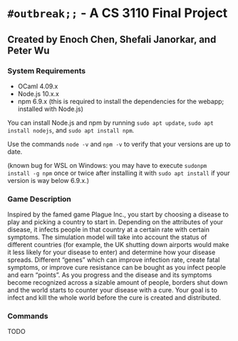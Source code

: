 # `#outbreak;;` - A CS 3110 Final Project

## Created by Enoch Chen, Shefali Janorkar, and Peter Wu

### System Requirements

- OCaml 4.09.x
- Node.js 10.x.x
- npm 6.9.x (this is required to install the dependencies for the webapp; installed with Node.js)

You can install Node.js and npm by running `sudo apt update`, `sudo apt install nodejs`,  and `sudo apt install npm`. 

Use the commands `node -v` and `npm -v` to verify that your versions are up to date. 

(known bug for WSL on Windows: you may have to execute `sudonpm install -g npm` once or twice after installing it with `sudo apt install` if your version is way below 6.9.x.)

### Game Description

Inspired by the famed game Plague Inc., you start by choosing a disease to play and picking a country to start in. Depending on the attributes of your disease, it infects people in that country at a certain rate with certain symptoms. The simulation model will take into account the status of different countries (for example, the UK shutting down airports would make it less likely for your disease to enter) and determine how your disease spreads. Different “genes” which can improve infection rate, create fatal symptoms, or improve cure resistance can be bought as you infect people and earn “points”. As you progress and the disease and its symptoms become recognized across a sizable amount of people, borders shut down and the world starts to counter your disease with a cure. Your goal is to infect and kill the whole world before the cure is created and distributed.

### Commands

TODO